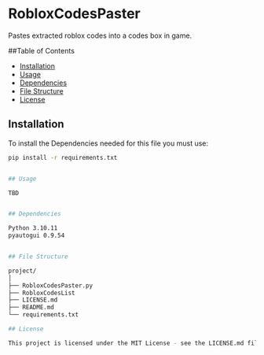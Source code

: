 # RobloxCodesPaster
 
Pastes extracted roblox codes into a codes box in game.

##Table of Contents

- [Installation](#installation)
- [Usage](#usage)
- [Dependencies](#dependencies)
- [File Structure](#file-structure)
- [License](#license)

## Installation

To install the Dependencies needed for this file you must use:
	
```bash
pip install -r requirements.txt


## Usage

TBD


## Dependencies

Python 3.10.11
pyautogui 0.9.54


## File Structure

project/
│
├── RobloxCodesPaster.py
├── RobloxCodesList
├── LICENSE.md
├── README.md
└── requirements.txt

## License

This project is licensed under the MIT License - see the LICENSE.md file for details.
